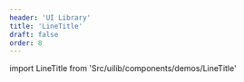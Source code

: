 ```yaml
---
header: 'UI Library'
title: 'LineTitle'
draft: false
order: 8
---
```


import LineTitle from 'Src/uilib/components/demos/LineTitle'

<LineTitle />

<!--
  ATTENTION: This file is auto generated by using "makeDemosFactory".
  Do not change the content!
-->
